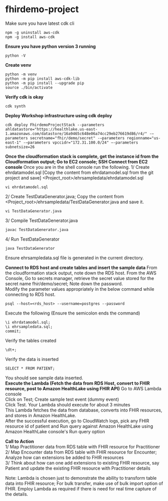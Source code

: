 # fhirdemo-project
Make sure you have latest cdk cli
```
npm -g uninstall aws-cdk
npm -g install aws-cdk
```
**Ensure you have python version 3 running**
```
python -V
```
**Create venv**
```
python -m venv
python -m pip install aws-cdk-lib
python -m pip install --upgrade pip
source ./bin/activate
```
**Verify cdk is okay**
```
cdk synth
```
**Deploy Workshop infrastructure using cdk deploy**
```
cdk deploy FhirdemoProjectStack --parameters ahldatastore="https://healthlake.us-east-1.amazonaws.com/datastore/16a9465c648e06a74cc29eb276619d86/r4/" -—parameters secretname="fhir/demo/secret" -—parameters regionname="us-east-1" -—parameters vpccidr="172.31.100.0/24" —-parameters subnetsize=26
```
**Once the cloudformation stack is complete, get the instance id from the Cloudformation output; Go to EC2 console; SSH Connect from EC2 console**
Once you are in the shell console run the following.
1/ Create ehrdatamodel.sql [Copy the content from ehrdatamodel.sql from the git project and save] <Project_root>/ehrsampledata/ehrdatamodel.sql
```
vi ehrdatamodel.sql
```
2/ Create TestDataGenerator.java; Copy the content from <Project_root>/ehrsampledata/TestDataGenerator.java and save it.
```
vi TestDataGenerator.java
```
3/ Compile TestDataGenerator.java
```
javac TestDataGenerator.java
```
4/ Run TestDataGenerator
```
java TestDataGenerator
```
Ensure ehrsampledata.sql file is generated in the current directory.

**Connect to RDS host and create tables and insert the sample data**
From the cloudformation stack output, note down the RDS host.
From the AWS Console, Go to secrets manager, retrieve the secret value stored for the secret name fhir/demo/secret; Note down the password.<br>
Modify the parameter values appropriately in the below command while connecting to RDS host.
```
psql --host=<rds_host> --username=postgres --password
```
Execute the following (Ensure the semicolon ends the command)
```
\i ehrdatamodel.sql;
\i ehrsampledata.sql;
commit;
```
Verify the tables created
```
\dt+;
````
Verify the data is inserted
```
SELECT * FROM PATIENT;
```
You should see sample data inserted.
<br>
**Execute the Lambda (Fetch the data from RDS Host, convert to FHIR resource, post to Amazon HealthLake using FHIR API)**
Go to AWS Lambda console<br>
Click on Test; Create sample test event (dummy event) <br>
Click Test. Your Lambda should execute for about 3 minutes<br>
This Lambda fetches the data from database, converts into FHIR resources, and stores in Amazon HealthLake.<br>
After the successful execution, go to CloudWatch logs, pick any FHIR resource id of patient and Run query against Amazon HealthLake using Amazon HealthLake console's Run query option <br>

**Call to Action**
<br>
1/ Map Practitioner data from RDS table with FHIR resource for Practitioner <br>
2/ Map Encounter data from RDS table with FHIR resource for Encounter; Analyze how can extensions be added to FHIR resources <br>
3/ Think about how can one add extensions to existing FHIR resource, say Patient and update the existing FHIR resource with Practitioner details <br>

Note: Lambda is chosen just to demonstrate the ability to transform table data into FHIR resource; For bulk transfer, make use of bulk import option of FHIR. Employ Lambda as required if there is need for real time capture of the details.
<br>




